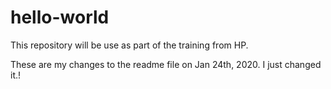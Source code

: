 # hello-world
This repository will be use as part of the training from HP.

These are my changes to the readme file on Jan 24th, 2020. I just changed it.!
